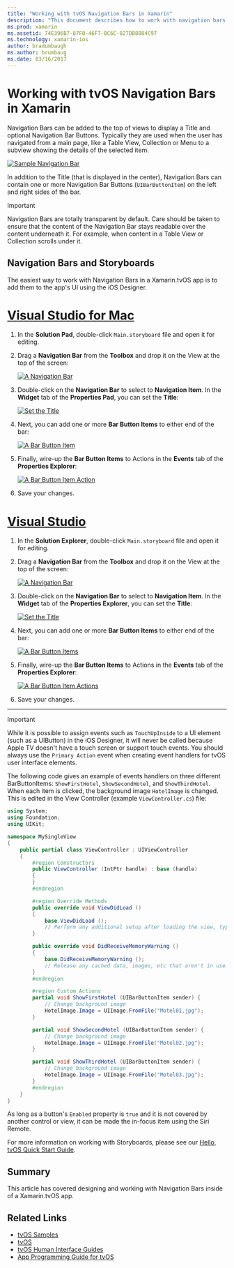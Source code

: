 ```yaml
---
title: "Working with tvOS Navigation Bars in Xamarin"
description: "This document describes how to work with navigation bars in a tvOS app built with Xamarin. It discusses setting up navigation bars in a storyboard and responding to events from these buttons."
ms.prod: xamarin
ms.assetid: 74E396B7-87F0-46F7-BC6C-827DB8884C97
ms.technology: xamarin-ios
author: bradumbaugh
ms.author: brumbaug
ms.date: 03/16/2017
---
```


# Working with tvOS Navigation Bars in Xamarin

Navigation Bars can be added to the top of views to display a Title and optional Navigation Bar Buttons. Typically they are used when the user has navigated from a main page, like a Table View, Collection or Menu to a subview showing the details of the selected item.

[![](navigation-bars-images/navbar01.png "Sample Navigation Bar")](navigation-bars-images/navbar01.png#lightbox)

In addition to the Title (that is displayed in the center), Navigation Bars can contain one or more Navigation Bar Buttons (`UIBarButtonItem`) on the left and right sides of the bar.

> [!IMPORTANT]
> Navigation Bars are totally transparent by default. Care should be taken to ensure that the content of the Navigation Bar stays readable over the content underneath it. For example, when content in a Table View or Collection scrolls under it.

<a name="Navigation-Bars-and-Storyboards" />

## Navigation Bars and Storyboards

The easiest way to work with Navigation Bars in a Xamarin.tvOS app is to add them to the app's UI using the iOS Designer.

# [Visual Studio for Mac](#tab/vsmac)

1. In the **Solution Pad**, double-click `Main.storyboard` file and open it for editing.
1. Drag a **Navigation Bar** from the **Toolbox** and drop it on the View at the top of the screen: 

	[![](navigation-bars-images/navbar02.png "A Navigation Bar")](navigation-bars-images/navbar02.png#lightbox)
1. Double-click on the **Navigation Bar** to select to **Navigation Item**. In the **Widget** tab of the **Properties Pad**, you can set the **Title**: 

	[![](navigation-bars-images/navbar03.png "Set the Title")](navigation-bars-images/navbar03.png#lightbox)
1. Next, you can add one or more **Bar Button Items** to either end of the bar: 

	[![](navigation-bars-images/navbar04.png "A Bar Button Item")](navigation-bars-images/navbar04.png#lightbox)
1. Finally, wire-up the **Bar Button Items** to Actions in the **Events** tab of the **Properties Explorer**: 

	[![](navigation-bars-images/navbar05.png "A Bar Button Item Action")](navigation-bars-images/navbar05.png#lightbox)
1. Save your changes.


# [Visual Studio](#tab/vswin)


1. In the **Solution Explorer**, double-click `Main.storyboard` file and open it for editing.
1. Drag a **Navigation Bar** from the **Toolbox** and drop it on the View at the top of the screen: 

	[![](navigation-bars-images/navbar02-vs.png "A Navigation Bar")](navigation-bars-images/navbar02-vs.png#lightbox)
1. Double-click on the **Navigation Bar** to select to **Navigation Item**. In the **Widget** tab of the **Properties Explorer**, you can set the **Title**: 

	[![](navigation-bars-images/navbar03-vs.png "Set the Title")](navigation-bars-images/navbar03-vs.png#lightbox)
1. Next, you can add one or more **Bar Button Items** to either end of the bar: 

	[![](navigation-bars-images/navbar04-vs.png "A Bar Button Items")](navigation-bars-images/navbar04-vs.png#lightbox)
1. Finally, wire-up the **Bar Button Items** to Actions in the **Events** tab of the **Properties Explorer**: 

	[![](navigation-bars-images/navbar05-vs.png "A Bar Button Item Actions")](navigation-bars-images/navbar05-vs.png#lightbox)
1. Save your changes.


-----

> [!IMPORTANT]
> While it is possible to assign events such as `TouchUpInside` to a UI element (such as a UIButton) in the iOS Designer, it will never be called because Apple TV doesn't have a touch screen or support touch events. You should always use the `Primary Action` event when creating event handlers for tvOS user interface elements.

The following code gives an example of events handlers on three different BarButtonItems: `ShowFirstHotel`, `ShowSecondHotel`, and `ShowThirdHotel`. When each item is clicked, the background image `HotelImage` is changed. This is edited in the View Controller (example `ViewController.cs`) file:

```csharp
using System;
using Foundation;
using UIKit;

namespace MySingleView
{
	public partial class ViewController : UIViewController
	{
		#region Constructors
		public ViewController (IntPtr handle) : base (handle)
		{
		}
		#endregion

		#region Override Methods
		public override void ViewDidLoad ()
		{
			base.ViewDidLoad ();
			// Perform any additional setup after loading the view, typically from a nib.
		}

		public override void DidReceiveMemoryWarning ()
		{
			base.DidReceiveMemoryWarning ();
			// Release any cached data, images, etc that aren't in use.
		}
		#endregion

		#region Custom Actions
		partial void ShowFirstHotel (UIBarButtonItem sender) {
			// Change background image
			HotelImage.Image = UIImage.FromFile("Motel01.jpg");
		}

		partial void ShowSecondHotel (UIBarButtonItem sender) {
			// Change background image
			HotelImage.Image = UIImage.FromFile("Motel02.jpg");
		}

		partial void ShowThirdHotel (UIBarButtonItem sender) {
			// Change background image
			HotelImage.Image = UIImage.FromFile("Motel03.jpg");
		}
		#endregion
	}
}
```

As long as a button's `Enabled` property is `true` and it is not covered by another control or view, it can be made the in-focus item using the Siri Remote.

For more information on working with Storyboards, please see our [Hello, tvOS Quick Start Guide](~/ios/tvos/get-started/hello-tvos.md). 

<a name="Summary" />

## Summary

This article has covered designing and working with Navigation Bars inside of a Xamarin.tvOS app.



## Related Links

- [tvOS Samples](https://developer.xamarin.com/samples/tvos/all/)
- [tvOS](https://developer.apple.com/tvos/)
- [tvOS Human Interface Guides](https://developer.apple.com/tvos/human-interface-guidelines/)
- [App Programming Guide for tvOS](https://developer.apple.com/library/prerelease/tvos/documentation/General/Conceptual/AppleTV_PG/)
